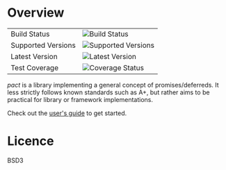 
Overview
========

|                       |                                                                                    |
|-----------------------|------------------------------------------------------------------------------------|
| Build Status          | ![Build Status](https://secure.travis-ci.org/getslash/pact.png?branch=master,dev) |
| Supported Versions    | ![Supported Versions](https://img.shields.io/pypi/pyversions/pact.svg)    |
| Latest Version        | ![Latest Version](https://img.shields.io/pypi/v/pact.svg)                  |
| Test Coverage         | ![Coverage Status](https://coveralls.io/repos/getslash/pact/badge.svg?branch=master&service=github)   |


*pact* is a library implementing a general concept of promises/deferreds. It less strictly follows known standards such as A+, but rather aims to be practical for library or framework implementations.

Check out the [user's guide](http://pact.readthedocs.org/en/latest/user_guide.html ) to get started.


Licence
=======

BSD3

